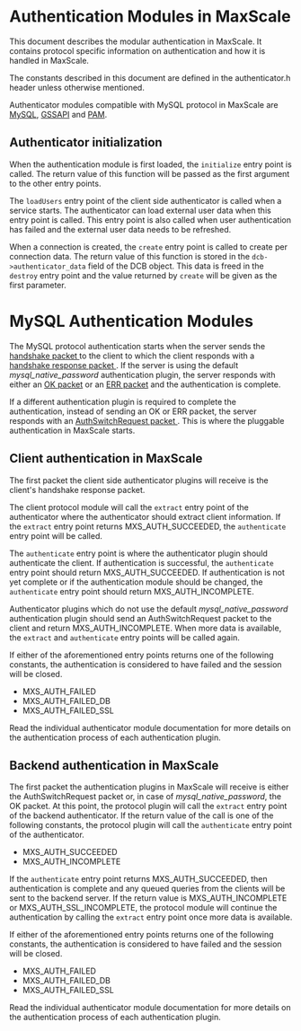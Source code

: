 # Authentication Modules in MaxScale

This document describes the modular authentication in MaxScale. It contains
protocol specific information on authentication and how it is handled in
MaxScale.

The constants described in this document are defined in the authenticator.h
header unless otherwise mentioned.

Authenticator modules compatible with MySQL protocol in MaxScale are
[MySQL](MySQL-Authenticator.md), [GSSAPI](GSSAPI-Authenticator.md) and
[PAM](PAM-Authenticator.md).

## Authenticator initialization

When the authentication module is first loaded, the `initialize` entry point is
called. The return value of this function will be passed as the first argument
to the other entry points.

The `loadUsers` entry point of the client side authenticator is called when a
service starts. The authenticator can load external user data when this entry
point is called. This entry point is also called when user authentication has
failed and the external user data needs to be refreshed.

When a connection is created, the `create` entry point is called to create per
connection data. The return value of this function is stored in the
`dcb->authenticator_data` field of the DCB object. This data is freed in the
`destroy` entry point and the value returned by `create` will be given as the
first parameter.

# MySQL Authentication Modules

The MySQL protocol authentication starts when the server sends the
[handshake packet
](https://dev.mysql.com/doc/internals/en/connection-phase-packets.html#packet-Protocol::Handshake)
to the client to which the client responds with a
[handshake response packet
](https://dev.mysql.com/doc/internals/en/connection-phase-packets.html#packet-Protocol::HandshakeResponse).
If the server is using the default _mysql_native_password_ authentication
plugin, the server responds with either an
[OK packet](https://dev.mysql.com/doc/internals/en/packet-OK_Packet.html) or an
[ERR packet](https://dev.mysql.com/doc/internals/en/packet-ERR_Packet.html) and
the authentication is complete.

If a different authentication plugin is required to complete the authentication,
instead of sending an OK or ERR packet, the server responds with an
[AuthSwitchRequest packet
](https://dev.mysql.com/doc/internals/en/connection-phase-packets.html#packet-Protocol::AuthSwitchRequest).
This is where the pluggable authentication in MaxScale starts.

## Client authentication in MaxScale

The first packet the client side authenticator plugins will receive is the
client's handshake response packet.

The client protocol module will call the `extract` entry point of the
authenticator where the authenticator should extract client information. If the
`extract` entry point returns MXS_AUTH_SUCCEEDED, the `authenticate` entry point
will be called.

The `authenticate` entry point is where the authenticator plugin should
authenticate the client. If authentication is successful, the `authenticate`
entry point should return MXS_AUTH_SUCCEEDED. If authentication is not yet
complete or if the authentication module should be changed, the `authenticate`
entry point should return MXS_AUTH_INCOMPLETE.

Authenticator plugins which do not use the default _mysql_native_password_
authentication plugin should send an AuthSwitchRequest packet to the client and
return MXS_AUTH_INCOMPLETE. When more data is available, the `extract` and
`authenticate` entry points will be called again.

If either of the aforementioned entry points returns one of the following
constants, the authentication is considered to have failed and the session will
be closed.

- MXS_AUTH_FAILED
- MXS_AUTH_FAILED_DB
- MXS_AUTH_FAILED_SSL

Read the individual authenticator module documentation for more details on the
authentication process of each authentication plugin.

## Backend authentication in MaxScale

The first packet the authentication plugins in MaxScale will receive is either
the AuthSwitchRequest packet or, in case of _mysql_native_password_, the OK
packet. At this point, the protocol plugin will call the `extract` entry point
of the backend authenticator. If the return value of the call is one of the
following constants, the protocol plugin will call the `authenticate` entry
point of the authenticator.

- MXS_AUTH_SUCCEEDED
- MXS_AUTH_INCOMPLETE

If the `authenticate` entry point returns MXS_AUTH_SUCCEEDED, then
authentication is complete and any queued queries from the clients will be sent
to the backend server. If the return value is MXS_AUTH_INCOMPLETE or
MXS_AUTH_SSL_INCOMPLETE, the protocol module will continue the authentication by
calling the `extract` entry point once more data is available.

If either of the aforementioned entry points returns one of the following
constants, the authentication is considered to have failed and the session will
be closed.

- MXS_AUTH_FAILED
- MXS_AUTH_FAILED_DB
- MXS_AUTH_FAILED_SSL

Read the individual authenticator module documentation for more details on the
authentication process of each authentication plugin.
